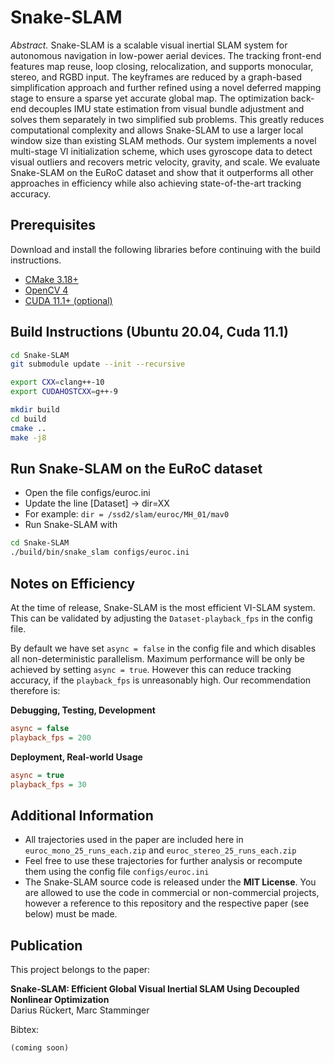 # Snake-SLAM

*Abstract.*
Snake-SLAM is a scalable visual inertial SLAM system for autonomous navigation in low-power aerial devices.
The tracking front-end features map reuse, loop closing, relocalization, and supports monocular, stereo, and RGBD input.
The keyframes are reduced by a graph-based simplification approach and further refined using a novel deferred mapping stage to ensure a sparse yet accurate global map.
The optimization back-end decouples IMU state estimation from visual bundle adjustment and solves them separately in two simplified sub problems.
This greatly reduces computational complexity and allows Snake-SLAM to use a larger local window size than existing SLAM methods.
Our system implements a novel multi-stage VI initialization scheme, which uses gyroscope data to detect visual outliers and recovers metric velocity, gravity, and scale.
We evaluate Snake-SLAM on the EuRoC dataset and show that it outperforms all other approaches in efficiency while also achieving state-of-the-art tracking accuracy.

## Prerequisites 
Download and install the following libraries before continuing with the build instructions.
 * [CMake 3.18+](https://github.com/Kitware/CMake)
 * [OpenCV 4](https://github.com/opencv/opencv)
 * [CUDA 11.1+ (optional)](https://developer.nvidia.com/cuda-downloads)
 
## Build Instructions (Ubuntu 20.04, Cuda 11.1)

```bash
cd Snake-SLAM
git submodule update --init --recursive

export CXX=clang++-10
export CUDAHOSTCXX=g++-9

mkdir build
cd build
cmake ..
make -j8
```

## Run Snake-SLAM on the EuRoC dataset

 * Open the file configs/euroc.ini
 * Update the line [Dataset] -> dir=XX 
 * For example: `dir = /ssd2/slam/euroc/MH_01/mav0`
 * Run Snake-SLAM with

```bash
cd Snake-SLAM
./build/bin/snake_slam configs/euroc.ini
```

## Notes on Efficiency

At the time of release, Snake-SLAM is the most efficient VI-SLAM system.
This can be validated by adjusting the `Dataset-playback_fps` in the config file.

By default we have set `async = false` in the config file and which disables all non-deterministic parallelism.
Maximum performance will be only be achieved by setting `async = true`. However this can reduce tracking accuracy, if
the `playback_fps` is unreasonably high. Our recommendation therefore is:

**Debugging, Testing, Development**
```ini
async = false
playback_fps = 200
```
**Deployment, Real-world Usage**
```ini
async = true
playback_fps = 30
```

## Additional Information

 * All trajectories used in the paper are included here in `euroc_mono_25_runs_each.zip` and `euroc_stereo_25_runs_each.zip`
 * Feel free to use these trajectories for further analysis or recompute them using the config file `configs/euroc.ini`
 * The Snake-SLAM source code is released under the **MIT License**. You are allowed to use the code in commercial or non-commercial projects, however a reference to this repository and the respective paper (see below) must be made. 

## Publication

This project belongs to the paper:

**Snake-SLAM: Efficient Global Visual Inertial SLAM Using Decoupled Nonlinear Optimization**\
Darius Rückert, Marc Stamminger  

Bibtex:
```
(coming soon)
```
